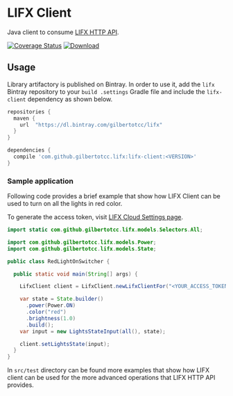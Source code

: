 # LIFX Client

Java client to consume [LIFX HTTP API](https://api.developer.lifx.com/).

[![Coverage Status](https://coveralls.io/repos/github/gilbertotcc/lifx-client/badge.svg?branch=develop)](https://coveralls.io/github/gilbertotcc/lifx-client?branch=develop)
[![Download](https://api.bintray.com/packages/gilbertotcc/lifx/lifx-client/images/download.svg?version=2.0.1) ](https://bintray.com/gilbertotcc/lifx/lifx-client/2.0.1/link)

## Usage

Library artifactory is published on Bintray. In order to use it, add the `lifx` Bintray repository to your `build
.settings` Gradle file and include the `lifx-client` dependency as shown below.

```groovy
repositories {
  maven {
    url  "https://dl.bintray.com/gilbertotcc/lifx"
  }
}

dependencies {
  compile 'com.github.gilbertotcc.lifx:lifx-client:<VERSION>'
}
```

### Sample application

Following code provides a brief example that show how LIFX Client can be used to turn on all the lights in red color.

To generate the access token, visit [LIFX Cloud Settings page](https://cloud.lifx.com/settings).

```java
import static com.github.gilbertotcc.lifx.models.Selectors.All;

import com.github.gilbertotcc.lifx.models.Power;
import com.github.gilbertotcc.lifx.models.State;

public class RedLightOnSwitcher {

  public static void main(String[] args) {

    LifxClient client = LifxClient.newLifxClientFor("<YOUR_ACCESS_TOKEN>");

    var state = State.builder()
      .power(Power.ON)
      .color("red")
      .brightness(1.0)
      .build();
    var input = new LightsStateInput(all(), state);

    client.setLightsState(input);
  }
}
```

In `src/test` directory can be found more examples that show how LIFX client can be used for the more advanced
operations that LIFX HTTP API provides.
